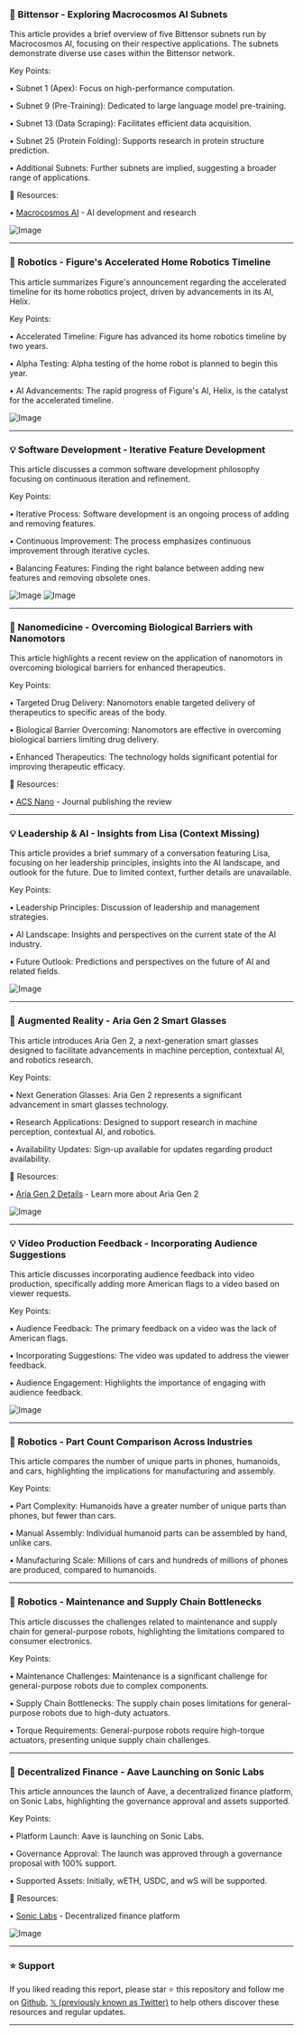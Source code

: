 ### 🤖 Bittensor - Exploring Macrocosmos AI Subnets

This article provides a brief overview of five Bittensor subnets run by Macrocosmos AI, focusing on their respective applications.  The subnets demonstrate diverse use cases within the Bittensor network.

Key Points:

• Subnet 1 (Apex):  Focus on high-performance computation.


• Subnet 9 (Pre-Training): Dedicated to large language model pre-training.


• Subnet 13 (Data Scraping):  Facilitates efficient data acquisition.


• Subnet 25 (Protein Folding):  Supports research in protein structure prediction.


• Additional Subnets:  Further subnets are implied, suggesting a broader range of applications.


🔗 Resources:

• [Macrocosmos AI](http://macrocosmos.ai) - AI development and research


![Image](https://pbs.twimg.com/amplify_video_thumb/1895274679780413440/img/xTobSpYQL1_ayDpe.jpg)


---

### 🚀 Robotics - Figure's Accelerated Home Robotics Timeline

This article summarizes Figure's announcement regarding the accelerated timeline for its home robotics project, driven by advancements in its AI, Helix.

Key Points:

• Accelerated Timeline: Figure has advanced its home robotics timeline by two years.


• Alpha Testing: Alpha testing of the home robot is planned to begin this year.


• AI Advancements:  The rapid progress of Figure's AI, Helix, is the catalyst for the accelerated timeline.



![Image](https://pbs.twimg.com/tweet_video_thumb/Gk0AGYqa8AAq9Wa.jpg)


---

### 💡 Software Development - Iterative Feature Development

This article discusses a common software development philosophy focusing on continuous iteration and refinement.

Key Points:

• Iterative Process: Software development is an ongoing process of adding and removing features.


• Continuous Improvement:  The process emphasizes continuous improvement through iterative cycles.


• Balancing Features:  Finding the right balance between adding new features and removing obsolete ones.



![Image](https://pbs.twimg.com/media/Gk1o6-4acAAmzFA?format=jpg&name=small)
![Image](https://pbs.twimg.com/media/Gk1Wh1oagAAhejT?format=png&name=240x240)


---

### 🤖 Nanomedicine - Overcoming Biological Barriers with Nanomotors

This article highlights a recent review on the application of nanomotors in overcoming biological barriers for enhanced therapeutics.

Key Points:

• Targeted Drug Delivery: Nanomotors enable targeted delivery of therapeutics to specific areas of the body.


• Biological Barrier Overcoming: Nanomotors are effective in overcoming biological barriers limiting drug delivery.


• Enhanced Therapeutics:  The technology holds significant potential for improving therapeutic efficacy.



🔗 Resources:

• [ACS Nano](https://pubs.acs.org/journal/ancac3) - Journal publishing the review


---

### 💡 Leadership & AI - Insights from Lisa (Context Missing)

This article provides a brief summary of a conversation featuring Lisa, focusing on her leadership principles, insights into the AI landscape, and outlook for the future.  Due to limited context, further details are unavailable.


Key Points:

• Leadership Principles: Discussion of leadership and management strategies.


• AI Landscape:  Insights and perspectives on the current state of the AI industry.


• Future Outlook:  Predictions and perspectives on the future of AI and related fields.



![Image](https://pbs.twimg.com/media/Gk0XbDGXcAAES6a?format=jpg&name=small)


---

### 🚀 Augmented Reality - Aria Gen 2 Smart Glasses

This article introduces Aria Gen 2, a next-generation smart glasses designed to facilitate advancements in machine perception, contextual AI, and robotics research.

Key Points:

• Next Generation Glasses: Aria Gen 2 represents a significant advancement in smart glasses technology.


• Research Applications: Designed to support research in machine perception, contextual AI, and robotics.


• Availability Updates:  Sign-up available for updates regarding product availability.



🔗 Resources:

• [Aria Gen 2 Details](https://go.fb.me/8rku3b) - Learn more about Aria Gen 2


![Image](https://pbs.twimg.com/ext_tw_video_thumb/1895180805413974016/pu/img/xm7-iywyKbLL6xgm.jpg)


---

### 💡  Video Production Feedback - Incorporating Audience Suggestions

This article discusses incorporating audience feedback into video production, specifically adding more American flags to a video based on viewer requests.

Key Points:

• Audience Feedback: The primary feedback on a video was the lack of American flags.


• Incorporating Suggestions: The video was updated to address the viewer feedback.


• Audience Engagement:  Highlights the importance of engaging with audience feedback.


![Image](https://pbs.twimg.com/media/Gk0Mg2hWoAAgIRa?format=jpg&name=small)


---

### 🤖 Robotics -  Part Count Comparison Across Industries

This article compares the number of unique parts in phones, humanoids, and cars, highlighting the implications for manufacturing and assembly.

Key Points:

• Part Complexity:  Humanoids have a greater number of unique parts than phones, but fewer than cars.


• Manual Assembly:  Individual humanoid parts can be assembled by hand, unlike cars.


• Manufacturing Scale: Millions of cars and hundreds of millions of phones are produced, compared to humanoids.



---

### 🤖 Robotics - Maintenance and Supply Chain Bottlenecks

This article discusses the challenges related to maintenance and supply chain for general-purpose robots, highlighting the limitations compared to consumer electronics.

Key Points:

• Maintenance Challenges:  Maintenance is a significant challenge for general-purpose robots due to complex components.


• Supply Chain Bottlenecks:  The supply chain poses limitations for general-purpose robots due to high-duty actuators.


• Torque Requirements:  General-purpose robots require high-torque actuators, presenting unique supply chain challenges.



---

### 🚀 Decentralized Finance - Aave Launching on Sonic Labs

This article announces the launch of Aave, a decentralized finance platform, on Sonic Labs, highlighting the governance approval and assets supported.

Key Points:

• Platform Launch: Aave is launching on Sonic Labs.


• Governance Approval:  The launch was approved through a governance proposal with 100% support.


• Supported Assets: Initially, wETH, USDC, and wS will be supported.


🔗 Resources:

• [Sonic Labs](https://soniclabs.xyz/) - Decentralized finance platform


![Image](https://pbs.twimg.com/ext_tw_video_thumb/1895149752829751298/pu/img/cT2jDtgd53vWxUjv.jpg)


---

### ⭐️ Support

If you liked reading this report, please star ⭐️ this repository and follow me on [Github](https://github.com/Drix10), [𝕏 (previously known as Twitter)](https://x.com/DRIX_10_) to help others discover these resources and regular updates.

---